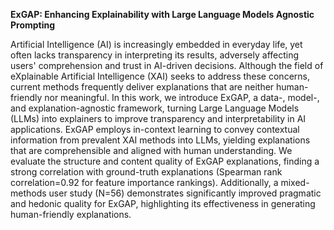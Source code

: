 **ExGAP: Enhancing Explainability with Large Language Models Agnostic Prompting**

Artificial Intelligence (AI) is increasingly embedded in everyday life, yet often lacks transparency in interpreting its results, adversely affecting users' comprehension and trust in AI-driven decisions. Although the field of eXplainable Artificial Intelligence (XAI) seeks to address these concerns, current methods frequently deliver explanations that are neither human-friendly nor meaningful. In this work, we introduce ExGAP, a data-, model-, and explanation-agnostic framework, turning Large Language Models (LLMs) into explainers to improve transparency and interpretability in AI applications. ExGAP employs in-context learning to convey contextual information from prevalent XAI methods into LLMs, yielding explanations that are comprehensible and aligned with human understanding. We evaluate the structure and content quality of ExGAP explanations, finding a strong correlation with ground-truth explanations (Spearman rank correlation=0.92 for feature importance rankings). Additionally, a mixed-methods user study (N=56) demonstrates significantly improved pragmatic and hedonic quality for ExGAP, highlighting its effectiveness in generating human-friendly explanations.
